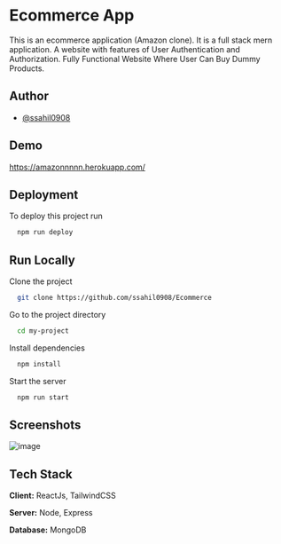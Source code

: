 
# Ecommerce App

This is an ecommerce application (Amazon clone).
It is a full stack mern application.
A  website with features of User Authentication and Authorization.
Fully Functional Website Where User Can Buy Dummy Products.

 


## Author

- [@ssahil0908](https://github.com/ssahil0908)


## Demo

https://amazonnnnn.herokuapp.com/


## Deployment

To deploy this project run

```bash
  npm run deploy
```


## Run Locally

Clone the project

```bash
  git clone https://github.com/ssahil0908/Ecommerce
```

Go to the project directory

```bash
  cd my-project
```

Install dependencies

```bash
  npm install
```

Start the server

```bash
  npm run start
```


## Screenshots

![image](https://drive.google.com/file/d/1SaIxeVFNNanu3j2GFw41ZR1M2KUTQTrB/view?usp=sharing)


## Tech Stack

**Client:** ReactJs, TailwindCSS

**Server:** Node, Express 

**Database:** MongoDB
